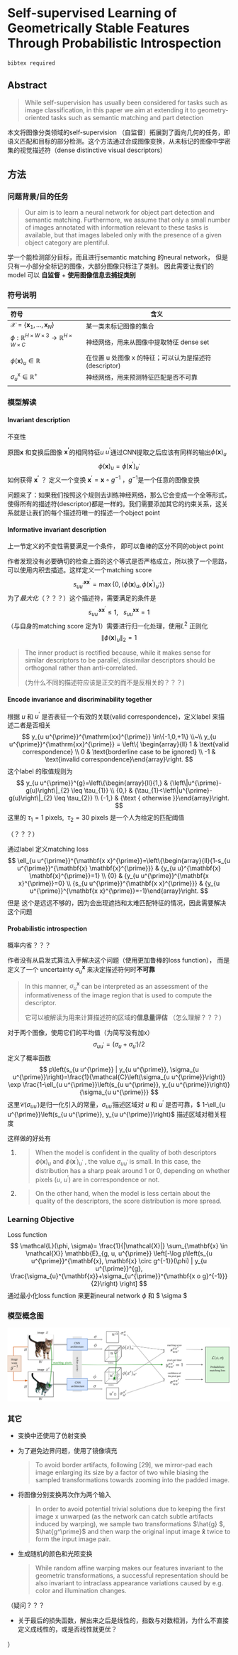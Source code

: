 # Self-supervised Learning of Geometrically Stable Features Through Probabilistic Introspection

```latex
bibtex required
```

## Abstract

> While self-supervision has usually been considered for tasks such as image classification, in this paper we aim at extending it to geometry-oriented tasks such as semantic matching and part detection

本文将图像分类领域的self-supervision （自监督）拓展到了面向几何的任务，即语义匹配和目标的部分检测。这个方法通过合成图像变换，从未标记的图像中学密集的视觉描述符（dense distinctive visual descriptors）

## 方法

### 问题背景/目的任务

> Our aim is to learn a neural network for object part detection and semantic matching. Furthermore, we assume that only a small number of images annotated with information relevant to these tasks is available, but that images labeled only with the presence of a given object category are plentiful. 

学一个能检测部分目标，而且进行semantic matching 的neural network， 但是只有一小部分全标记的图像，大部分图像只标注了类别。 因此需要让我们的model 可以 **自监督** + **使用图像信息去捕捉类别**

### 符号说明

| 符号                                                         | 含义                                                   |
| :----------------------------------------------------------- | ------------------------------------------------------ |
| $\mathcal{X}=\left\{\mathbf{x}_{1}, \ldots, \mathbf{x}_{N}\right\}$ | 某一类未标记图像的集合                                 |
| $\phi : \mathbb{R}^{H \times W \times 3} \rightarrow \mathbb{R}^{H \times W \times C}$ | 神经网络，用来从图像中提取特征 dense set               |
| $\phi(\mathbf{x})_{u} \in \mathbb{R}$                        | 在位置 u 处图像 x 的特征；可以认为是描述符(descriptor) |
| $\sigma_{u}^{\mathrm{x}} \in \mathbb{R}^{+}$                 | 神经网络，用来预测特征匹配是否不可靠                   |
|                                                              |                                                        |

### 模型解读

#### Invariant description

不变性

原图$\mathbf{x}​$ 和变换后图像 $\mathbf{x^{\prime}}​$ 的相同特征$u​$   $u^\prime​$  通过CNN提取之后应该有同样的输出$\phi(\mathbf{x})_{u} ​$
$$
\phi(\mathbf{x})_{u}=\phi\left(\mathbf{x}^{\prime}\right)_{u^{\prime}}
$$
如何获得 $\mathbf{x^{\prime}}$ ？ 定义一个变换 $\mathbf{x}^{\prime}=\mathbf{x} \circ g^{-1}$  ，$g^{-1}$是一个任意的图像变换

问题来了：如果我们按照这个规则去训练神经网络，那么它会变成一个全等形式，使得所有的描述符(descriptor)都是一样的。我们需要添加其它的约束关系，这关系就是让我们的每个描述符唯一的描述一个object point

#### Informative invariant description

上一节定义的不变性需要满足一个条件， 即可以鲁棒的区分不同的object point

作者发现没有必要确切的检查上面的这个等式是否严格成立，所以换了一个思路，可以使用内积去描述。这样定义一个matching score
$$
s_{u u^{\prime}}^{\mathbf{x} \mathbf{x}^{\prime}}=\max \left\{0,\left\langle\phi(\mathbf{x})_{u}, \phi\left(\mathbf{x}^{\prime}\right)_{u^{\prime}}\right\rangle\right\}
$$
为了*最大化*（？？？）这个描述符，需要满足的条件是
$$
s_{u u^{\prime}}^{\mathbf{x} \mathbf{x}^{\prime}} \leq 1, ~~~s_{u u}^{\mathbf{x x}}=1
$$
（与自身的matching score 定为1）需要进行归一化处理，使用$L^2$ 正则化
$$
\left\|\phi(\mathbf{x})_{u}\right\|_{2}=1
$$

> The inner product is rectified because, while it makes sense for similar descriptors to be parallel, dissimilar descriptors should be orthogonal rather than anti-correlated.
>
> (为什么不同的描述符应该是正交的而不是反相关的？？？)

#### Encode invariance and discriminability together

根据 $u$ 和 $u^\prime$ 是否表征一个有效的关联(valid correspondence)，定义label 来描述二者是否相关
$$
y_{u u^{\prime}}^{\mathrm{xx}^{\prime}} \in\{-1,0,+1\} \\~\\
y_{u u^{\prime}}^{\mathrm{xx}^{\prime}} = \left\{ \begin{array}{ll} 1 & \text{valid correspondence} \\ 0 & \text{borderline case to be ignored} \\ -1 & \text{invalid correspondence}\end{array}\right.
$$
这个label 的取值规则为
$$
y_{u u^{\prime}}^{g}=\left\{\begin{array}{ll}{1,} & {\left\|u^{\prime}-g(u)\right\|_{2} \leq \tau_{1}} \\ {0,} & {\tau_{1}<\left\|u^{\prime}-g(u)\right\|_{2} \leq \tau_{2}} \\ {-1,} & {\text { otherwise }}\end{array}\right.
$$
这里的 $\tau_1 = 1 \text{ pixels},~~ \tau_2 = 30\text{ pixels}$  是一个人为给定的匹配阈值

（？？？）

通过label 定义matching loss
$$
\ell_{u u^{\prime}}^{\mathbf{x x}^{\prime}}=\left\{\begin{array}{ll}{1-s_{u u^{\prime}}^{\mathbf{x} \mathbf{x}^{\prime}}} & {y_{u u}^{\mathbf{x} \mathbf{x}^{\prime}}=1} \\ {0} & {y_{u u^{\prime}}^{\mathbf{x x}^{\prime}}=0} \\ {s_{u u^{\prime}}^{\mathbf{x x}^{\prime}}} & {y_{u u^{\prime}}^{\mathbf{x x}^{\prime}}=-1}\end{array}\right.
$$
但是 这个是远远不够的，因为会出现遮挡和太难匹配特征的情况，因此需要解决这个问题

#### Probabilistic introspection

概率内省？？？

作者没有从启发式算法入手解决这个问题（使用更加鲁棒的loss function）， 而是定义了一个 uncertainty $\sigma^\mathbf{x}_u$ 来决定描述符何时**不可靠**

> In this manner,  $\sigma^\mathbf{x}_u$  can be interpreted as an assessment of the informativeness of the image region that is used to compute the descriptor.
>
> 它可以被解读为用来计算描述符的区域的**信息量评估** （怎么理解？？？）

对于两个图像，使用它们的平均值（为简写没有加x）
$$
\sigma_{u u^{\prime}}=\left(\sigma_{u}+\sigma_{u^{\prime}}\right) / 2
$$
定义了概率函数
$$
p\left(s_{u u^{\prime}} | y_{u u^{\prime}}, \sigma_{u u^{\prime}}\right)=\frac{1}{\mathcal{C}\left(\sigma_{u u^{\prime}}\right)} \exp \frac{1-\ell_{u u^{\prime}}\left(s_{u u^{\prime}}, y_{u u^{\prime}}\right)}{\sigma_{u u^{\prime}}}
$$
这里$\mathcal{C}\left(\sigma_{u u^{\prime}}\right)​$是归一化引入的常量，$\sigma_{u u^{\prime}}​$ 描述区域对 $u​$ 和 $u^\prime​$  是否可靠，$ 1-\ell_{u u^{\prime}}\left(s_{u u^{\prime}}, y_{u u^{\prime}}\right)​$ 描述区域对相关程度

这样做的好处有

1. > When the model is confident in the quality of both descriptors $\phi(\mathbf{x})_{u}$ and $\phi(\mathbf{x}^\prime)_{u^\prime}$ , the value $\sigma_{u u^{\prime}}$ is small. In this case, the distribution has a sharp peak around 1 or 0, depending on whether pixels ($u$, $u^{\prime}$) are in correspondence or not.

2. > On the other hand, when the model is less certain about the quality of the descriptors, the score distribution is more spread.



### Learning Objective

Loss function
$$
\mathcal{L}(\phi, \sigma)= \frac{1}{|\mathcal{X}|} \sum_{\mathbf{x} \in \mathcal{X}} \mathbb{E}_{g, u, u^{\prime}} \left[-\log p\left(s_{u u^{\prime}}^{\mathbf{x}, \mathbf{x} \circ g^{-1}}(\phi) | y_{u u^{\prime}}^{g}, \frac{\sigma_{u}^{\mathbf{x}}+\sigma_{u^{\prime}}^{\mathbf{x o g}^{-1}}}{2}\right) \right]
$$
通过最小化loss function 来更新neural network $\phi​$ 和 $ \sigma ​$ 

### 模型概念图

![1560659091492](assets/1560659091492.png)

### 其它

- 变换中还使用了仿射变换

- 为了避免边界问题，使用了镜像填充

  > To avoid border artifacts, following [29], we mirror-pad each image enlarging its size by a factor of two while biasing the sampled transformations towards zooming into the padded image. 

- 将图像分别变换两次作为两个输入

  > In order to avoid potential trivial solutions due to keeping the first image x unwarped (as the network can catch subtle artifacts induced by warping), we sample two transformations $\hat{g} $, $\hat{g^\prime}$ and then warp the original input image $\mathbf{\hat{x}}$ twice to form the input image pair.

- 生成随机的颜色和光照变换

  > While random affine warping makes our features invariant to the geometric transformations, a successful representation should be also invariant to intraclass appearance variations caused by e.g. color and illumination changes.



（疑问？？？

- 关于最后的损失函数，解出来之后是线性的，指数与对数相消，为什么不直接定义成线性的，或是否线性就更优？

）